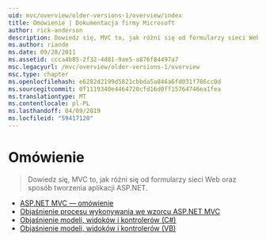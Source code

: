 ```yaml
---
uid: mvc/overview/older-versions-1/overview/index
title: Omówienie | Dokumentacja firmy Microsoft
author: rick-anderson
description: Dowiedz się, MVC to, jak różni się od formularzy sieci Web oraz sposób tworzenia aplikacji ASP.NET.
ms.author: riande
ms.date: 09/28/2011
ms.assetid: ccca4b85-2f32-4d81-9ae5-a876f84497a7
msc.legacyurl: /mvc/overview/older-versions-1/overview
msc.type: chapter
ms.openlocfilehash: e6282d2199d5821cbbda5a846a6fd031f786cc0d
ms.sourcegitcommit: 0f1119340e4464720cfd16d0ff15764746ea1fea
ms.translationtype: MT
ms.contentlocale: pl-PL
ms.lasthandoff: 04/09/2019
ms.locfileid: "59417120"
---
```

# <a name="overview"></a>Omówienie

> Dowiedz się, MVC to, jak różni się od formularzy sieci Web oraz sposób tworzenia aplikacji ASP.NET.


- [ASP.NET MVC — omówienie](asp-net-mvc-overview.md)
- [Objaśnienie procesu wykonywania we wzorcu ASP.NET MVC](understanding-the-asp-net-mvc-execution-process.md)
- [Objaśnienie modeli, widoków i kontrolerów (C#)](understanding-models-views-and-controllers-cs.md)
- [Objaśnienie modeli, widoków i kontrolerów (VB)](understanding-models-views-and-controllers-vb.md)

